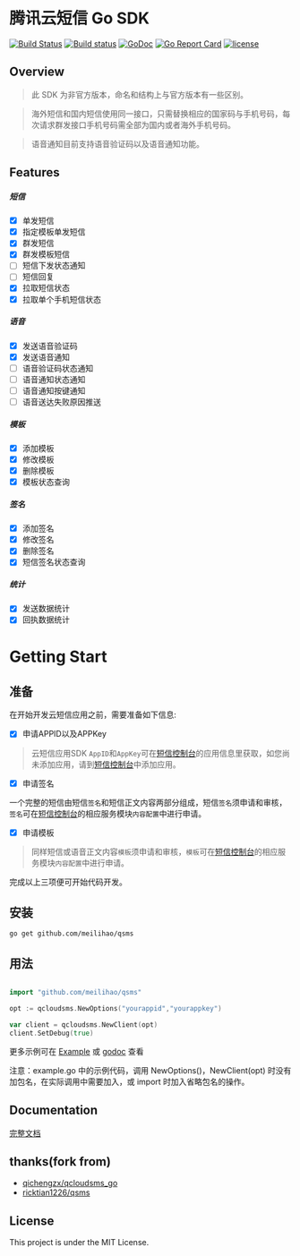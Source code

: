 腾讯云短信 Go SDK
===

[![Build Status](https://api.travis-ci.org/qichengzx/qcloudsms_go.svg)](https://travis-ci.org/qichengzx/qcloudsms_go)
[![Build status](https://ci.appveyor.com/api/projects/status/288d9l3bihmsjseo/branch/master?svg=true)](https://ci.appveyor.com/project/qichengzx/qcloudsms-go/branch/master)
[![GoDoc](https://godoc.org/github.com/meilihao/qsms?status.svg)](https://godoc.org/github.com/meilihao/qsms)
[![Go Report Card](https://goreportcard.com/badge/github.com/meilihao/qsms)](https://goreportcard.com/report/github.com/meilihao/qsms)
[![license](http://img.shields.io/badge/license-mit-blue.svg?style=flat-square)](https://raw.githubusercontent.com/qichengzx/qcloudsms_go/master/LICENSE)

## Overview

> 此 SDK 为非官方版本，命名和结构上与官方版本有一些区别。

> 海外短信和国内短信使用同一接口，只需替换相应的国家码与手机号码，每次请求群发接口手机号码需全部为国内或者海外手机号码。

> 语音通知目前支持语音验证码以及语音通知功能。

## Features

##### 短信
- [x] 单发短信
- [x] 指定模板单发短信
- [x] 群发短信
- [x] 群发模板短信
- [ ] 短信下发状态通知
- [ ] 短信回复
- [x] 拉取短信状态
- [x] 拉取单个手机短信状态

##### 语音
- [x] 发送语音验证码
- [x] 发送语音通知
- [ ] 语音验证码状态通知
- [ ] 语音通知状态通知
- [ ] 语音通知按键通知
- [ ] 语音送达失败原因推送

##### 模板
- [x] 添加模板
- [x] 修改模板
- [x] 删除模板
- [x] 模板状态查询

##### 签名
- [x] 添加签名
- [x] 修改签名
- [x] 删除签名
- [x] 短信签名状态查询

##### 统计
- [x] 发送数据统计
- [x] 回执数据统计

# Getting Start

## 准备

在开始开发云短信应用之前，需要准备如下信息:

- [x] 申请APPID以及APPKey

> 云短信应用SDK `AppID`和`AppKey`可在[短信控制台](https://console.cloud.tencent.com/sms)的应用信息里获取，如您尚未添加应用，请到[短信控制台](https://console.cloud.tencent.com/sms)中添加应用。

- [x] 申请签名

一个完整的短信由短信`签名`和短信正文内容两部分组成，短信`签名`须申请和审核，`签名`可在[短信控制台](https://console.cloud.tencent.com/sms)的相应服务模块`内容配置`中进行申请。

- [x] 申请模板

> 同样短信或语音正文内容`模板`须申请和审核，`模板`可在[短信控制台](https://console.cloud.tencent.com/sms)的相应服务模块`内容配置`中进行申请。


完成以上三项便可开始代码开发。

## 安装

```
go get github.com/meilihao/qsms
```

## 用法

```go

import "github.com/meilihao/qsms"

opt := qcloudsms.NewOptions("yourappid","yourappkey")

var client = qcloudsms.NewClient(opt)
client.SetDebug(true)

```

更多示例可在 [Example](https://github.com/meilihao/qsms/blob/master/example.go) 或 [godoc](https://godoc.org/github.com/meilihao/qsms#pkg-examples) 查看

注意：example.go 中的示例代码，调用 NewOptions()，NewClient(opt) 时没有加包名，在实际调用中需要加入，或 import 时加入省略包名的操作。

## Documentation

[完整文档](https://godoc.org/github.com/meilihao/qsms)


## thanks(fork from)
- [qichengzx/qcloudsms_go](https://github.com\qichengzx\qcloudsms_go)
- [ricktian1226/qsms](https://github.com/ricktian1226/qsms)

## License

This project is under the MIT License.
